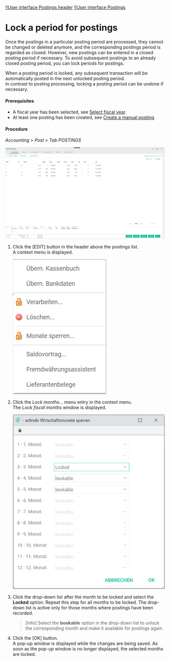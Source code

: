 [!!User interface Postings header](../UserInterface/01_Header.md)
[!!User interface Postings](../UserInterface/01a_Bookings.md)


# Lock a period for postings

Once the postings in a particular posting period are processed, they cannot be changed or deleted anymore, and the corresponding postings period is regarded as closed. However, new postings can be entered in a closed posting period if necessary. To avoid subsequent postings to an already closed posting period, you can lock periods for postings.   

When a posting period is locked, any subsequent transaction will be automatically posted in the next unlocked posting period.    
In contrast to posting processing, locking a posting period can be undone if necessary.

#### Prerequisites

- A fiscal year has been selected, see [Select fiscal year](./01_SelectFiscalYear.md).
- At least one posting has been created, see [Create a manual posting](./04_CreateManualBooking.md).

#### Procedure

*Accounting > Post > Tab POSTINGS*

![Postings](../../Assets/Screenshots/RetailSuiteAccounting/Book/Bookings/Bookings.png "[Postings]")

1. Click the [EDIT] button in the header above the postings list.  
    A context menu is displayed.

    ![Edit](../../Assets/Screenshots/RetailSuiteAccounting/Book/Edit.png "[Edit]")

2. Click the *Lock months...* menu entry in the context menu.     
    The *Lock fiscal months* window is displayed.

    ![Lock months selection window](../../Assets/Screenshots/RetailSuiteAccounting/Book/LockMonths.png "[Lock months selection window]")

3. Click the drop-down list after the month to be locked and select the **Locked** option. Repeat this step for all months to be locked. The drop-down list is active only for those months where postings have been recorded.

    > [Info] Select the **bookable** option in the drop-down list to unlock the corresponding month and make it available for postings again.

4. Click the [OK] button.  
    A pop-up window is displayed while the changes are being saved. As soon as the pop-up window is no longer displayed, the selected months are locked.
